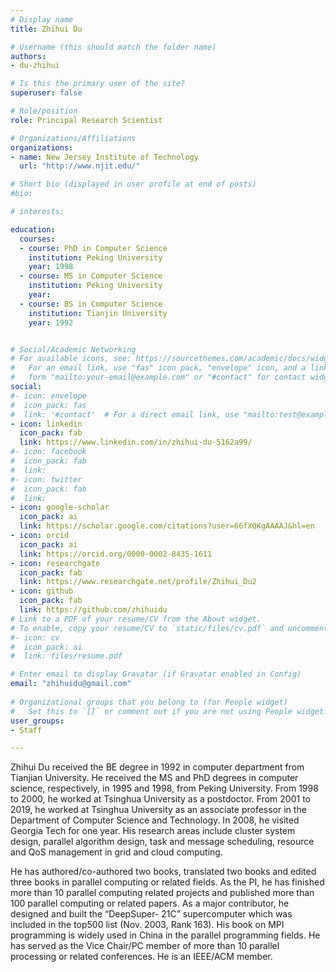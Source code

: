 ```yaml
---
# Display name
title: Zhihui Du

# Username (this should match the folder name)
authors:
- du-zhihui

# Is this the primary user of the site?
superuser: false

# Role/position
role: Principal Research Scientist

# Organizations/Affiliations
organizations:
- name: New Jersey Institute of Technology
  url: "http://www.njit.edu/"

# Short bio (displayed in user profile at end of posts)
#bio: 

# interests:

education:
  courses:
  - course: PhD in Computer Science
    institution: Peking University
    year: 1998
  - course: MS in Computer Science
    institution: Peking University
    year: 
  - course: BS in Computer Science
    institution: Tianjin University
    year: 1992


# Social/Academic Networking
# For available icons, see: https://sourcethemes.com/academic/docs/widgets/#icons
#   For an email link, use "fas" icon pack, "envelope" icon, and a link in the
#   form "mailto:your-email@example.com" or "#contact" for contact widget.
social:
#- icon: envelope
#  icon_pack: fas
#  link: '#contact'  # For a direct email link, use "mailto:test@example.org".
- icon: linkedin
  icon_pack: fab
  link: https://www.linkedin.com/in/zhihui-du-5162a99/
#- icon: facebook
#  icon_pack: fab
#  link: 
#- icon: twitter
#  icon_pack: fab
#  link: 
- icon: google-scholar
  icon_pack: ai
  link: https://scholar.google.com/citations?user=66fXQKgAAAAJ&hl=en
- icon: orcid
  icon_pack: ai
  link: https://orcid.org/0000-0002-8435-1611
- icon: researchgate
  icon_pack: fab
  link: https://www.researchgate.net/profile/Zhihui_Du2
- icon: github
  icon_pack: fab
  link: https://github.com/zhihuidu
# Link to a PDF of your resume/CV from the About widget.
# To enable, copy your resume/CV to `static/files/cv.pdf` and uncomment the lines below.  
#- icon: cv
#  icon_pack: ai
#  link: files/resume.pdf

# Enter email to display Gravatar (if Gravatar enabled in Config)
email: "zhihuidu@gmail.com"
  
# Organizational groups that you belong to (for People widget)
#   Set this to `[]` or comment out if you are not using People widget.  
user_groups:
- Staff

---
```


Zhihui Du received the BE degree in 1992 in computer department from
Tianjian University. He received the MS and PhD degrees in computer science,
respectively, in 1995 and 1998, from Peking University. From
1998 to 2000, he worked at Tsinghua University as a postdoctor. From
2001 to 2019, he worked at Tsinghua University as an associate professor
in the Department of Computer Science and Technology. In 2008, he visited
Georgia Tech for one year. His research areas include cluster system design,
parallel algorithm design, task and message scheduling, resource and QoS
management in grid and cloud computing.

He has authored/co-authored two books, translated two books and edited three
books in parallel computing or related fields. As the PI, he has finished
more than 10 parallel computing related projects and published more than 100
parallel computing or related papers. As a major contributor, he designed
and built the “DeepSuper- 21C” supercomputer which was included in the
top500 list (Nov. 2003, Rank 163). His book on MPI programming is widely
used in China in the parallel programming fields. He has served as the Vice
Chair/PC member of more than 10 parallel processing or related conferences.
He is an IEEE/ACM member.
